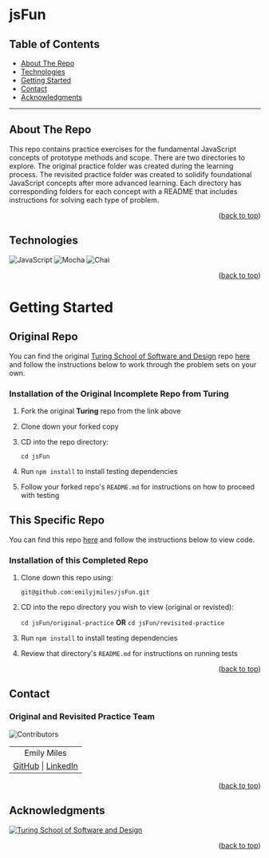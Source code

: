 <a name="readme-top"></a>

# jsFun

## Table of Contents

- [About The Repo](#about-the-repo)
- [Technologies](#technologies)
- [Getting Started](#getting-started)
- [Contact](#contact)
- [Acknowledgments](#acknowledgments)

---

<!-- ABOUT THE REPO -->

## About The Repo

This repo contains practice exercises for the fundamental JavaScript concepts of prototype methods and scope. There are two directories to explore. The original practice folder was created during the learning process. The revisited practice folder was created to solidify foundational JavaScript concepts after more advanced learning. Each directory has corresponding folders for each concept with a README that includes instructions for solving each type of problem.

<p align="right">(<a href="#readme-top">back to top</a>)</p>

<!-- TECHNOLOGIES -->

## Technologies

![JavaScript](https://img.shields.io/badge/javascript-%23323330.svg?style=for-the-badge&logo=javascript&logoColor=%23F7DF1E)
![Mocha](https://img.shields.io/badge/-mocha-%238D6748?style=for-the-badge&logo=mocha&logoColor=white)
![Chai](https://img.shields.io/badge/chai-A30701?style=for-the-badge&logo=chai&logoColor=white)

<p align="right">(<a href="#readme-top">back to top</a>)</p>

<!-- GETTING STARTED -->

# Getting Started

## Original Repo

You can find the original [Turing School of Software and Design](https://turing.edu/) repo [here](https://github.com/turingschool-examples/jsFun) and follow the instructions below to work through the problem sets on your own.

### Installation of the Original Incomplete Repo from **Turing**

1. Fork the original **Turing** repo from the link above

2. Clone down your forked copy

3. CD into the repo directory:

   `cd jsFun`

4. Run `npm install` to install testing dependencies

5. Follow your forked repo's `README.md` for instructions on how to proceed with testing 

## This Specific Repo

You can find this repo [here](https://github.com/emilyjmiles/jsFun) and follow the instructions below to view code.

### Installation of this Completed Repo

1. Clone down this repo using:

   `git@github.com:emilyjmiles/jsFun.git`
   
2. CD into the repo directory you wish to view (original or revisted):

   `cd jsFun/original-practice`  **OR**  `cd jsFun/revisited-practice`
   
3. Run `npm install` to install testing dependencies

4. Review that directory's `README.md` for instructions on running tests

<p align="right">(<a href="#readme-top">back to top</a>)</p>

<!-- CONTACT -->

## Contact

### Original and Revisited Practice Team

![Contributors][contributors-shield]

<table align="center">
  <tr>
    <td align="center"> Emily Miles </td>
  </tr>
  <td align="center"> <a href="https://github.com/emilyjmiles">GitHub</a> | <a href="https://www.linkedin.com/in/emilyjmiles/">LinkedIn</a> </tr>
</table>

<p align="right">(<a href="#readme-top">back to top</a>)</p>

<!-- ACKNOWLEDGMENTS -->

## Acknowledgments

[![Turing School of Software and Design](https://img.shields.io/badge/Turing_School-030303?style=for-the-badge)](https://turing.edu/)

<p align="right">(<a href="#readme-top">back to top</a>)</p>

<!-- MARKDOWN LINKS & IMAGES -->
<!-- https://www.markdownguide.org/basic-syntax/#reference-style-links -->

[contributors-shield]: https://img.shields.io/badge/Contributors-1-2ea44f?style=for-the-badge

